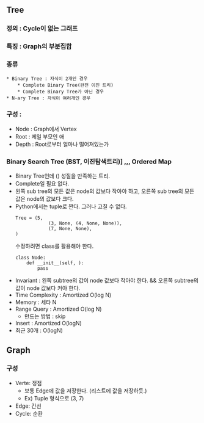 ## Tree
### 정의 : Cycle이 없는 그래프
### 특징 : Graph의 부분집합
### 종류 
    * Binary Tree : 자식이 2개인 경우
        * Complete Binary Tree(완전 이진 트리)
        * Complete Binary Tree가 아닌 경우
    * N-ary Tree : 자식이 여러개인 경우
### 구성 : 
* Node : Graph에서 Vertex
* Root : 제일 부모인 애
* Depth : Root로부터 얼마나 떨어져있는가

### Binary Search Tree (BST, 이진탐색트리)] ,,, Ordered Map
 * Binary Tree인데 () 성질을 만족하는 트리.
  * Complete일 필요 없다.
  * 왼쪽 sub tree의 모든 값은 node의 값보다 작아야 하고, 오른쪽 sub tree의 모든 값은 node의 값보다 크다.
  * Python에서는 tuple로 짠다. 그러나 고칠 수 없다.
    ```
    Tree = (5,
                (3, None, (4, None, None)),
                (7, None, None),
    )
    ```
    수정하려면 class를 활용해야 한다.
    ```
    class Node:
        def __init__(self, ):
            pass
    ```
  * Invariant : 왼쪽 subtree의 값이 node 값보다 작아야 한다. && 오른쪽 subtree의 값이 node 값보다 커야 한다.
  * Time Complexity : Amortized O(log N)
  * Memory : 세타 N
  * Range Query : Amortized O(log N)
    * 만드는 방법 : skip
  * Insert : Amortized O(logN)
  * 최근 30개 : O(logN)


## Graph
### 구성
* Verte: 정점
  * 보통 Edge에 값을 저장한다. (리스트에 값을 저장하듯.)
  * Ex) Tuple 형식으로 (3, 7)
* Edge: 간선
* Cycle: 순환

## 